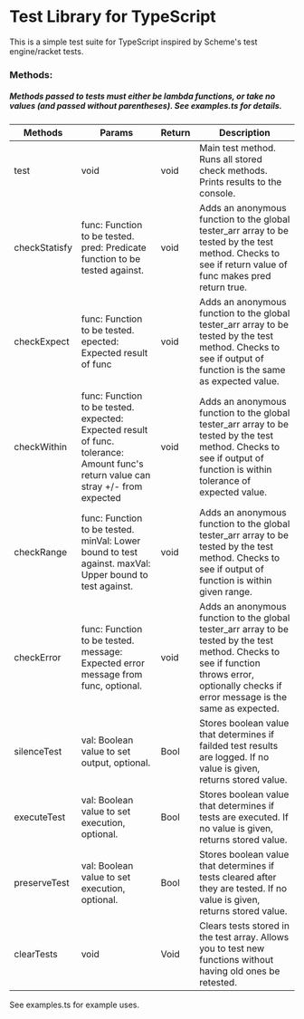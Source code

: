 # Test Library for TypeScript

This is a simple test suite for TypeScript inspired by Scheme's test engine/racket tests.

### Methods:
##### Methods passed to tests must either be lambda functions, or take no values (and passed without parentheses). See examples.ts for details.

| Methods       | Params                                                                                                                            | Return | Description                                                                                                                                                                                    |
|---------------|-----------------------------------------------------------------------------------------------------------------------------------|--------|------------------------------------------------------------------------------------------------------------------------------------------------------------------------------------------------|
| test          | void                                                                                                                              | void   | Main test method. Runs all stored check methods. Prints results to the console.                                                                                                                |
| checkStatisfy | func: Function to be tested. pred: Predicate function to be tested against.                                                       | void   | Adds an anonymous function to the global tester_arr array to be tested by the test method. Checks to see if return value of func makes pred return true.                         |
| checkExpect   | func: Function to be tested. epected: Expected result of func                                                                     | void   | Adds an anonymous function to the global tester_arr array to be tested by the test method. Checks to see if output of function is the same as expected value.                                  |
| checkWithin   | func: Function to be tested. expected: Expected result of func. tolerance: Amount func's return value can stray +/- from expected | void   | Adds an anonymous function to the global tester_arr array to be tested by the test method. Checks to see if output of function is within tolerance of expected value.                          |
| checkRange    | func: Function to be tested. minVal: Lower bound to test against. maxVal: Upper bound to test against.                            | void   | Adds an anonymous function to the global tester_arr array to be tested by the test method. Checks to see if output of function is within given range.                                          |
| checkError    | func: Function to be tested. message: Expected error message from func, optional.                                                 | void   | Adds an anonymous function to the global tester_arr array to be tested by the test method. Checks to see if function throws error, optionally checks if error message is the same as expected. |
| silenceTest   | val: Boolean value to set output, optional.                                                                                       | Bool   | Stores boolean value that determines if failded test results are logged. If no value is given, returns stored value.                                                                           |
| executeTest   | val: Boolean value to set execution, optional.                                                                                    | Bool   | Stores boolean value that determines if tests are executed. If no value is given, returns stored value.                                                                                        |
| preserveTest  | val: Boolean value to set execution, optional.                                                                                    | Bool   | Stores boolean value that determines if tests cleared after they are tested. If no value is given, returns stored value.                                                                                        |
| clearTests    | void                                                                                                                              | Void   | Clears tests stored in the test array. Allows you to test new functions without having old ones be retested. |

See examples.ts for example uses.